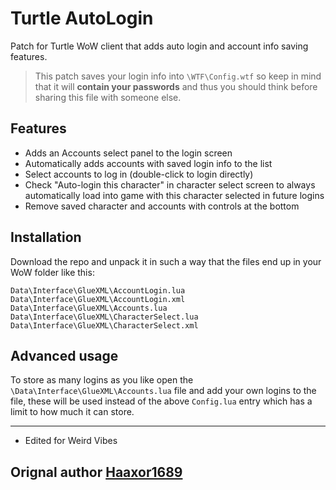 # Turtle AutoLogin

Patch for Turtle WoW client that adds auto login and account info saving features.

> This patch saves your login info into `\WTF\Config.wtf` so keep in mind that it will **contain your passwords** and thus you should think before sharing this file with someone else.

## Features

- Adds an Accounts select panel to the login screen
- Automatically adds accounts with saved login info to the list
- Select accounts to log in (double-click to login directly)
- Check "Auto-login this character" in character select screen to always automatically load into game with this character selected in future logins
- Remove saved character and accounts with controls at the bottom

## Installation

Download the repo and unpack it in such a way that the files end up in your WoW folder like this:
```
Data\Interface\GlueXML\AccountLogin.lua
Data\Interface\GlueXML\AccountLogin.xml
Data\Interface\GlueXML\Accounts.lua
Data\Interface\GlueXML\CharacterSelect.lua
Data\Interface\GlueXML\CharacterSelect.xml
```

## Advanced usage

To store as many logins as you like open the `\Data\Interface\GlueXML\Accounts.lua` file and add your own logins to the file, these will be used instead of the above `Config.lua` entry which has a limit to how much it can store.

---
* Edited for Weird Vibes
## Orignal author [Haaxor1689](https://github.com/Haaxor1689)